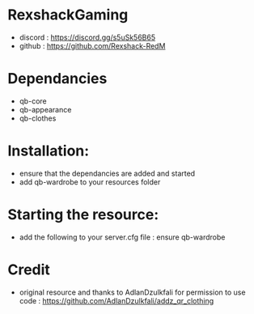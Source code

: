 # RexshackGaming
- discord : https://discord.gg/s5uSk56B65
- github : https://github.com/Rexshack-RedM

# Dependancies
- qb-core
- qb-appearance
- qb-clothes

# Installation:
- ensure that the dependancies are added and started
- add qb-wardrobe to your resources folder

# Starting the resource:
- add the following to your server.cfg file : ensure qb-wardrobe

# Credit
- original resource and thanks to AdlanDzulkfali for permission to use code : https://github.com/AdlanDzulkfali/addz_qr_clothing
